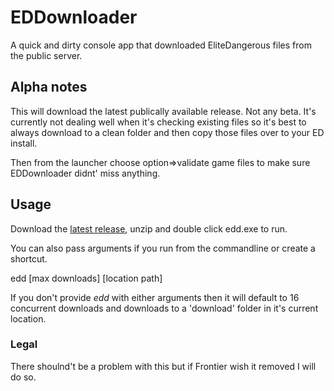 # EDDownloader

A quick and dirty console app that downloaded EliteDangerous files from the public server.

## Alpha notes

This will download the latest publically available release. Not any beta. It's currently not dealing well when it's checking existing files so it's best to always download to a clean folder and then copy those files over to your ED install.

Then from the launcher choose option=>validate game files to make sure EDDownloader didnt' miss anything.

## Usage

Download the [latest release](https://github.com/IainMNorman/EDDownloader/releases/download/0.2/edd.alpha.0.2.zip), unzip and double click edd.exe to run.

You can also pass arguments if you run from the commandline or create a shortcut.

edd [max downloads] [location path]

If you don't provide _edd_ with either arguments then it will default to 16 concurrent downloads and downloads to a 'download' folder in it's current location.

### Legal

There shoulnd't be a problem with this but if Frontier wish it removed I will do so.
